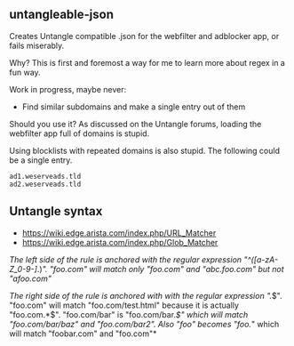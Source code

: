## untangleable-json

Creates Untangle compatible .json for the webfilter and adblocker app, or fails miserably.

Why?
This is first and foremost a way for me to learn more about regex in a fun way.  

Work in progress, maybe never:
* Find similar subdomains and make a single entry out of them  

Should you use it?
As discussed on the Untangle forums, loading the webfilter app full of domains is stupid. 

Using blocklists with repeated domains is also stupid. The following could be a single entry.  
```
ad1.weserveads.tld
ad2.weserveads.tld
```

## Untangle syntax

* https://wiki.edge.arista.com/index.php/URL_Matcher  
* https://wiki.edge.arista.com/index.php/Glob_Matcher  

*The left side of the rule is anchored with the regular expression "^([a-zA-Z_0-9-]*\.)*". "foo.com" will match only "foo.com" and "abc.foo.com" but not "afoo.com"*  

*The right side of the rule is anchored with with the regular expression ".*$". "foo.com" will match "foo.com/test.html" because it is actually "foo.com.*$". "foo.com/bar" is "foo.com/bar.*$" which will match "foo.com/bar/baz" and "foo.com/bar2". Also "foo" becomes "foo.*" which will match "foobar.com" and "foo.com"*  
